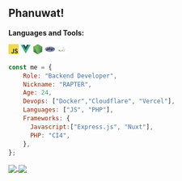 <h2>Phanuwat!</h2>
<strong>Languages and Tools:</strong>

<code><img height="20" src="https://raw.githubusercontent.com/github/explore/80688e429a7d4ef2fca1e82350fe8e3517d3494d/topics/javascript/javascript.png"></code>
<code><img height="20" src="https://raw.githubusercontent.com/github/explore/80688e429a7d4ef2fca1e82350fe8e3517d3494d/topics/vue/vue.png"></code>
<code><img height="20" src="https://raw.githubusercontent.com/github/explore/80688e429a7d4ef2fca1e82350fe8e3517d3494d/topics/nodejs/nodejs.png"></code>
<code><img height="20" src="https://raw.githubusercontent.com/github/explore/80688e429a7d4ef2fca1e82350fe8e3517d3494d/topics/php/php.png"></code>
<code><img height="20" src="https://raw.githubusercontent.com/github/explore/80688e429a7d4ef2fca1e82350fe8e3517d3494d/topics/mysql/mysql.png"></code>
```javascript
const me = {
    Role: "Backend Developer",
    Nickname: "RAPTER",
    Age: 24,
    Devops: ["Docker","Cloudflare", "Vercel"],
    Languages: ["JS", "PHP"],
    Frameworks: {
      Javascript:["Express.js", "Nuxt"],
      PHP: "CI4",
    },
};
```
<a href="https://github.com/PH3487">
  <img height="230" align="center" src="https://github-readme-stats.vercel.app/api?username=PH3487&bg_color=30,e96443,904e95&title_color=fff&text_color=fff" />
</a>
<a href="https://github.com/PH3487">
  <img height="230" align="center" src="https://github-readme-stats.vercel.app/api/top-langs/?username=PH3487&bg_color=30,e96443,904e95&title_color=fff&text_color=fff" />
</a>
